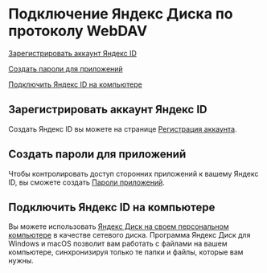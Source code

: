 # Подключение Яндекс Диска по протоколу WebDAV

[Зарегистрировать аккаунт Яндекс ID](#Зарегистрировать-аккаунт-Яндекс-ID)

[Создать пароли для приложений](#Создать-пароли-для-приложений)

[Подключить Яндекс ID на компьютере](Подключить-Яндекс-ID-на-компьютере)

## Зарегистрировать аккаунт Яндекс ID

Создать Яндекс ID вы можете на странице [Регистрация аккаунта](https://yandex.ru/support/id/authorization/registration.html).

## Создать пароли для приложений

Чтобы контролировать доступ сторонних приложений к вашему Яндекс ID, вы сможете создать [Пароли приложений](https://yandex.ru/support/id/authorization/app-passwords.html).

## Подключить Яндекс ID на компьютере

Вы можете использовать [Яндекс Диск на своем персональном компьютере](https://webdav.yandex.ru) в качестве сетевого диска. Программа Яндекс Диск для Windows и macOS позволит вам работать с файлами на вашем компьютере, синхронизируя только те папки и файлы, которые вам нужны.
